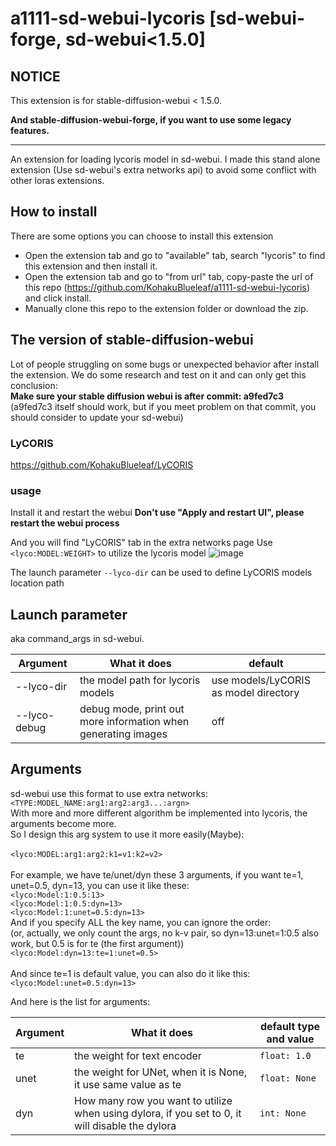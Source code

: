 # a1111-sd-webui-lycoris [sd-webui-forge, sd-webui<1.5.0]

## NOTICE

This extension is for stable-diffusion-webui < 1.5.0.

**And stable-diffusion-webui-forge, if you want to use some legacy features.**

---

An extension for loading lycoris model in sd-webui.
I made this stand alone extension (Use sd-webui's extra networks api) to avoid some conflict with other loras extensions.

## How to install

There are some options you can choose to install this extension

* Open the extension tab and go to "available" tab, search "lycoris" to find this extension and then install it.
* Open the extension tab and go to "from url" tab, copy-paste the url of this repo (https://github.com/KohakuBlueleaf/a1111-sd-webui-lycoris) and click install.
* Manually clone this repo to the extension folder or download the zip.

## The version of stable-diffusion-webui

Lot of people struggling on some bugs or unexpected behavior after install the extension. We do some research and test on it and can only get this conclusion:<br>
**Make sure your stable diffusion webui is after commit: a9fed7c3** <br>
(a9fed7c3 itself should work, but if you meet problem on that commit, you should consider to update your sd-webui)

### LyCORIS

https://github.com/KohakuBlueleaf/LyCORIS

### usage

Install it and restart the webui
**Don't use "Apply and restart UI", please restart the webui process**

And you will find "LyCORIS" tab in the extra networks page
Use `<lyco:MODEL:WEIGHT>` to utilize the lycoris model
![image](https://user-images.githubusercontent.com/59680068/230762416-be1d3712-65f2-4dd1-ac7a-f403c914dd9b.png)

The launch parameter `--lyco-dir` can be used to define LyCORIS models location path

## Launch parameter

aka command_args in sd-webui.

| Argument          | What it does                                                                                                                                                                                                                                               | default                               |
| ----------------- | ---------------------------------------------------------------------------------------------------------------------------------------------------------------------------------------------------------------------------------------------------------- | ------------------------------------- |
| --lyco-dir        | the model path for lycoris models                                                                                                                                                                                                                          | use models/LyCORIS as model directory |
| --lyco-debug      | debug mode, print out more information when generating images                                                                                                                                                                                              | off                                   |

## Arguments

sd-webui use this format to use extra networks: `<TYPE:MODEL_NAME:arg1:arg2:arg3...:argn>`<br>
With more and more different algorithm be implemented into lycoris, the arguments become more.<br>
So I design this arg system to use it more easily(Maybe):<br>
<br>
`<lyco:MODEL:arg1:arg2:k1=v1:k2=v2>`<br>
<br>
For example, we have te/unet/dyn these 3 arguments, if you want te=1, unet=0.5, dyn=13, you can use it like these:<br>
`<lyco:Model:1:0.5:13>`<br>
`<lyco:Model:1:0.5:dyn=13>`<br>
`<lyco:Model:1:unet=0.5:dyn=13>`<br>
And if you specify ALL the key name, you can ignore the order:<br>
(or, actually, we only count the args, no k-v pair, so dyn=13:unet=1:0.5 also work, but 0.5 is for te (the first argument))<br>
`<lyco:Model:dyn=13:te=1:unet=0.5>`<br>
<br>
And since te=1 is default value, you can also do it like this:<br>
`<lyco:Model:unet=0.5:dyn=13>`<br>

And here is the list for arguments:

| Argument | What it does                                                                                    | default type and value |
| -------- | ----------------------------------------------------------------------------------------------- | ---------------------- |
| te       | the weight for text encoder                                                                     | `float: 1.0`         |
| unet     | the weight for UNet, when it is None, it use same value as te                                   | `float: None`        |
| dyn      | How many row you want to utilize when using dylora, if you set to 0, it will disable the dylora | `int: None`          |

